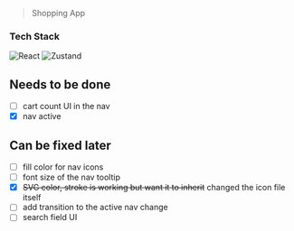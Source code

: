 > Shopping App

### Tech Stack

![React](https://img.shields.io/badge/React-20232A?style=for-the-badge&logo=react&logoColor=61DAFB) ![Zustand](https://img.shields.io/badge/Zustand-0075E6?style=for-the-badge&logo=zustand&logoColor=white)

## Needs to be done

- [ ] cart count UI in the nav
- [x] nav active

## Can be fixed later

- [ ] fill color for nav icons
- [ ] font size of the nav tooltip
- [x] ~~SVG color, stroke is working but want it to inherit~~ changed the icon file itself
- [ ] add transition to the active nav change
- [ ] search field UI
